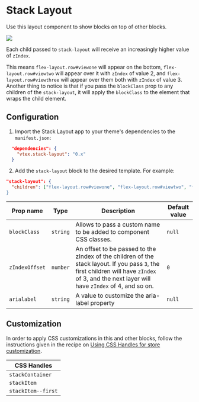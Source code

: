 # Stack Layout

Use this layout component to show blocks on top of other blocks.

![](https://user-images.githubusercontent.com/27777263/70265324-e55fda00-1778-11ea-8d56-e73e3848b0b3.png)

Each child passed to `stack-layout` will receive an increasingly higher value of `zIndex`.

This means `flex-layout.row#viewone` will appear on the bottom, `flex-layout.row#viewtwo` will appear over it with `zIndex` of value 2, and `flex-layout.row#viewthree` will appear over them both with `zIndex` of value 3. Another thing to notice is that if you pass the `blockClass` prop to any children of the `stack-layout`, it will apply the `blockClass` to the element that wraps the child element.

## Configuration

1. Import the Stack Layout app to your theme's dependencies to the `manifest.json`:

```json
  "dependencies": {
    "vtex.stack-layout": "0.x"
  }
```

2. Add the `stack-layout` block to the desired template. For example:

```json
"stack-layout": {
  "children": ["flex-layout.row#viewone", "flex-layout.row#viewtwo", "flex-layout.row#viewthree]
}
```

| Prop name      | Type     | Description                                                                                                                                                                            | Default value |
| -------------- | -------- | -------------------------------------------------------------------------------------------------------------------------------------------------------------------------------------- | ------------- |
| `blockClass`   | `string` | Allows to pass a custom name to be added to component CSS classes.                                                                                                                      | `null`        |
| `zIndexOffset` | `number` | An offset to be passed to the zIndex of the children of the stack layout. If you pass `3`, the first children will have `zIndex` of 3, and the next layer will have `zIndex` of 4, and so on. | `0`           |
| `arialabel` | `string` | A value to customize the aria-label property | `null`           |

## Customization

In order to apply CSS customizations in this and other blocks, follow the instructions given in the recipe on [Using CSS Handles for store customization](https://developers.vtex.com/docs/guides/vtex-io-documentation-using-css-handles-for-store-customization). 

| CSS Handles       |
| ------------------|
| `stackContainer`  |
| `stackItem`       |
| `stackItem--first`|
